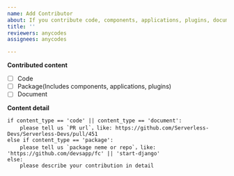 ```yaml
---
name: Add Contributor
about: If you contribute code, components, applications, plugins, documentation, etc. about the Serverless Devs ecosystem, you can join our contributors.
title: ''
reviewers: anycodes
assignees: anycodes

---
```

**Contributed content**
- [ ] Code
- [ ] Package(Includes components, applications, plugins)
- [ ] Document

**Content detail**
```
if content_type == 'code' || content_type == 'document':
    please tell us `PR url`，like: https://github.com/Serverless-Devs/Serverless-Devs/pull/451
else if content_type == 'package':
    please tell us `package neme or repo`，like: 'https://github.com/devsapp/fc' || 'start-django'
else:
    please describe your contribution in detail
```
